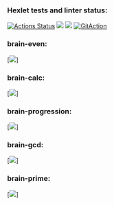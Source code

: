 ### Hexlet tests and linter status:

[![Actions Status](https://github.com/MaksBazunov/frontend-project-lvl1/workflows/hexlet-check/badge.svg)](https://github.com/MaksBazunov/frontend-project-lvl1/actions)
<a href="https://codeclimate.com/github/codeclimate/codeclimate/maintainability"><img src="https://api.codeclimate.com/v1/badges/a99a88d28ad37a79dbf6/maintainability" /></a>
<a href="https://codeclimate.com/github/codeclimate/codeclimate/test_coverage"><img src="https://api.codeclimate.com/v1/badges/a99a88d28ad37a79dbf6/test_coverage" /></a>
[![GitAction](https://github.com/MaksBazunov/frontend-project-lvl1/actions/workflows/mytest.yml/badge.svg)](https://github.com/MaksBazunov/frontend-project-lvl1/actions/workflows/mytest.yml)

### brain-even: 
[<a href="https://asciinema.org/a/fcAo9hdpZoH05NrUVqrKAGZXx" target="_blank"><img src="https://asciinema.org/a/fcAo9hdpZoH05NrUVqrKAGZXx.svg" /></a>]

### brain-calc: 
[<a href="https://asciinema.org/a/6tbVDshthSLu8cJHztpySTrtp" target="_blank"><img src="https://asciinema.org/a/6tbVDshthSLu8cJHztpySTrtp.svg" /></a>]

### brain-progression: 
[<a href="https://asciinema.org/a/8q9hPzPKaPxSai3CKJwsVi9aw" target="_blank"><img src="https://asciinema.org/a/8q9hPzPKaPxSai3CKJwsVi9aw.svg" /></a>]

### brain-gcd: 
[<a href="https://asciinema.org/a/TkdEw3VvP3PDu4JwW6sHqrjIr" target="_blank"><img src="https://asciinema.org/a/TkdEw3VvP3PDu4JwW6sHqrjIr.svg" /></a>]

### brain-prime: 
[<a href="https://asciinema.org/a/VhXHoKimr32RCTihQ8fhjbfie" target="_blank"><img src="https://asciinema.org/a/VhXHoKimr32RCTihQ8fhjbfie.svg" /></a>]